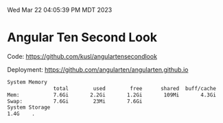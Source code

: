 Wed Mar 22 04:05:39 PM MDT 2023

# Angular Ten Second Look

Code: https://github.com/kusl/angulartensecondlook

Deployment: https://github.com/angularten/angularten.github.io

```bash
System Memory
               total        used        free      shared  buff/cache   available
Mem:           7.6Gi       2.2Gi       1.2Gi       109Mi       4.3Gi       5.0Gi
Swap:          7.6Gi        23Mi       7.6Gi
System Storage
1.4G	.
```
```bash
